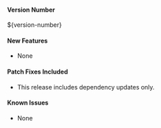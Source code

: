 #### Version Number
${version-number}

#### New Features
- None

#### Patch Fixes Included
- This release includes dependency updates only.
  
#### Known Issues
- None
